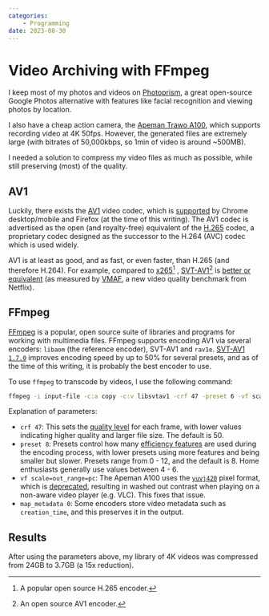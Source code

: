 ```yaml
---
categories:
    - Programming
date: 2023-08-30
---
```


# Video Archiving with FFmpeg

I keep most of my photos and videos on [Photoprism](2022-11-26-photoprism-google-photos.md), a great open-source Google Photos alternative with features like facial recognition and viewing photos by location.

I also have a cheap action camera, the [Apeman Trawo A100][apeman], which supports recording video at 4K 50fps. However, the generated files are extremely large (with bitrates of 50,000kbps, so 1min of video is around ~500MB).

I needed a solution to compress my video files as much as possible, while still preserving (most) of the quality.

## AV1

Luckily, there exists the [AV1][av1] video codec, which is [supported][av1-support] by Chrome desktop/mobile and Firefox (at the time of this writing). The AV1 codec is advertised as the open (and royalty-free) equivalent of the [H.265][h265] codec, a proprietary codec designed as the successor to the H.264 (AVC) codec which is used widely.

AV1 is at least as good, and as fast, or even faster, than H.265 (and therefore H.264). For example, compared to [x265][x265][^x265] , [SVT-AV1][svt-av1][^svt-av1] is [better or equivalent][av1-benchmark] (as measured by [VMAF][vmaf], a new video quality benchmark from Netflix).

## FFmpeg

[FFmpeg][ffmpeg] is a popular, open source suite of libraries and programs for working with multimedia files. FFmpeg supports encoding AV1 via several encoders: `libaom` (the reference encoder), SVT-AV1 and `rav1e`. [SVT-AV1 `1.7.0`][svt-1.7.0] improves encoding speed by up to 50% for several presets, and as of the time of this writing, it is probably the best encoder to use.

To use `ffmpeg` to transcode by videos, I use the following command:

```bash
ffmpeg -i input-file -c:a copy -c:v libsvtav1 -crf 47 -preset 6 -vf scale=out_range=pc -map_metadata 0 output-file
```

Explanation of parameters:

-   `crf 47`: This sets the [quality level][crf] for each frame, with lower values indicating higher quality and larger file size. The default is 50.
-   `preset 8`: Presets control how many [efficiency features][presets] are used during the encoding process, with lower presets using more features and being smaller but slower. Presets range from 0 - 12, and the default is 8. Home enthusiasts generally use values between 4 - 6.
-   `vf scale=out_range=pc`: The Apeman A100 uses the [`yuvj420`][yuvj] pixel format, which is [deprecated][scaling], resulting in washed out contrast when playing on a non-aware video player (e.g. VLC). This fixes that issue.
-   `map_metadata 0`: Some encoders store video metadata such as `creation_time`, and this preserves it in the output.

## Results

After using the parameters above, my library of 4K videos was compressed from 24GB to 3.7GB (a 15x reduction).

[^x265]: A popular open source H.265 encoder.
[^svt-av1]: An open source AV1 encoder.

[apeman]: https://thetechnologyman.com/apeman-trawo-a100-action-camera-review-4k-50-fps-vs-gopro/
[av1]: https://en.wikipedia.org/wiki/AV1
[av1-support]: https://caniuse.com/av1
[h265]: https://en.wikipedia.org/wiki/High_Efficiency_Video_Coding
[av1-benchmark]: https://medium.com/@ewoutterhoeven/av1-is-ready-for-prime-time-svt-av1-beats-x265-and-libvpx-in-quality-bitrate-and-speed-31c1960703db
[vmaf]: https://scribe.rip/netflix-techblog/toward-a-practical-perceptual-video-quality-metric-653f208b9652
[x265]: https://en.wikipedia.org/wiki/X265
[SVT-AV1]: https://gitlab.com/AOMediaCodec/SVT-AV1
[ffmpeg]: https://ffmpeg.org/
[ffmpeg-av1]: https://trac.ffmpeg.org/wiki/Encode/AV1
[svt-1.7.0]: https://gitlab.com/AOMediaCodec/SVT-AV1/-/releases/v1.7.0
[crf]: https://trac.ffmpeg.org/wiki/Encode/AV1#CRF
[scaling]: http://trac.ffmpeg.org/wiki/Scaling
[yuvj]: https://trac.ffmpeg.org/ticket/225
[presets]: https://gitlab.com/AOMediaCodec/SVT-AV1/-/blob/master/Docs/CommonQuestions.md#what-presets-do
